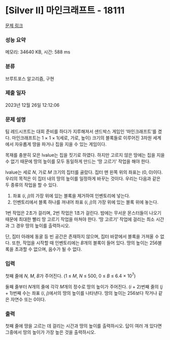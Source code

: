 # [Silver II] 마인크래프트 - 18111 

[문제 링크](https://www.acmicpc.net/problem/18111) 

### 성능 요약

메모리: 34640 KB, 시간: 588 ms

### 분류

브루트포스 알고리즘, 구현

### 제출 일자

2023년 12월 26일 12:12:06

### 문제 설명

<p>팀 레드시프트는 대회 준비를 하다가 지루해져서 샌드박스 게임인 ‘마인크래프트’를 켰다. 마인크래프트는 1 × 1 × 1(세로, 가로, 높이) 크기의 블록들로 이루어진 3차원 세계에서 자유롭게 땅을 파거나 집을 지을 수 있는 게임이다.</p>

<p>목재를 충분히 모은 lvalue는 집을 짓기로 하였다. 하지만 고르지 않은 땅에는 집을 지을 수 없기 때문에 땅의 높이를 모두 동일하게 만드는 ‘땅 고르기’ 작업을 해야 한다.</p>

<p>lvalue는 세로 <em>N</em>, 가로 <em>M</em> 크기의 집터를 골랐다. 집터 맨 왼쪽 위의 좌표는 (0, 0)이다. 우리의 목적은 이 집터 내의 땅의 높이를 일정하게 바꾸는 것이다. 우리는 다음과 같은 두 종류의 작업을 할 수 있다.</p>

<ol>
	<li>좌표 (<em>i</em>, <em>j</em>)의 가장 위에 있는 블록을 제거하여 인벤토리에 넣는다.</li>
	<li>인벤토리에서 블록 하나를 꺼내어 좌표 (<em>i</em>, <em>j</em>)의 가장 위에 있는 블록 위에 놓는다.</li>
</ol>

<p>1번 작업은 2초가 걸리며, 2번 작업은 1초가 걸린다. 밤에는 무서운 몬스터들이 나오기 때문에 최대한 빨리 땅 고르기 작업을 마쳐야 한다. ‘땅 고르기’ 작업에 걸리는 최소 시간과 그 경우 땅의 높이를 출력하시오.</p>

<p>단, 집터 아래에 동굴 등 빈 공간은 존재하지 않으며, 집터 바깥에서 블록을 가져올 수 없다. 또한, 작업을 시작할 때 인벤토리에는 <em>B</em>개의 블록이 들어 있다. 땅의 높이는 256블록을 초과할 수 없으며, 음수가 될 수 없다.</p>

### 입력 

 <p>첫째 줄에 <i>N, M</i>, <em>B</em>가 주어진다. (1 ≤ <em>M</em>, <em>N</em> ≤ 500, 0 ≤ <em>B</em> ≤ 6.4 × 10<sup>7</sup>)</p>

<p>둘째 줄부터 <i>N</i>개의 줄에 각각 <i>M</i>개의 정수로 땅의 높이가 주어진다. (<em>i </em>+ 2)번째 줄의 (<em>j </em>+ 1)번째 수는 좌표 (<em>i</em>,<em> j</em>)에서의 땅의 높이를 나타낸다. 땅의 높이는 256보다 작거나 같은 자연수 또는 0이다.</p>

### 출력 

 <p>첫째 줄에 땅을 고르는 데 걸리는 시간과 땅의 높이를 출력하시오. 답이 여러 개 있다면 그중에서 땅의 높이가 가장 높은 것을 출력하시오.</p>

